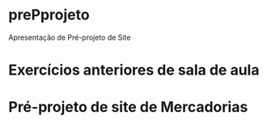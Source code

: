 # prePprojeto
Apresentação de Pré-projeto de Site

# Exercícios anteriores de sala de aula

# Pré-projeto de site de Mercadorias


